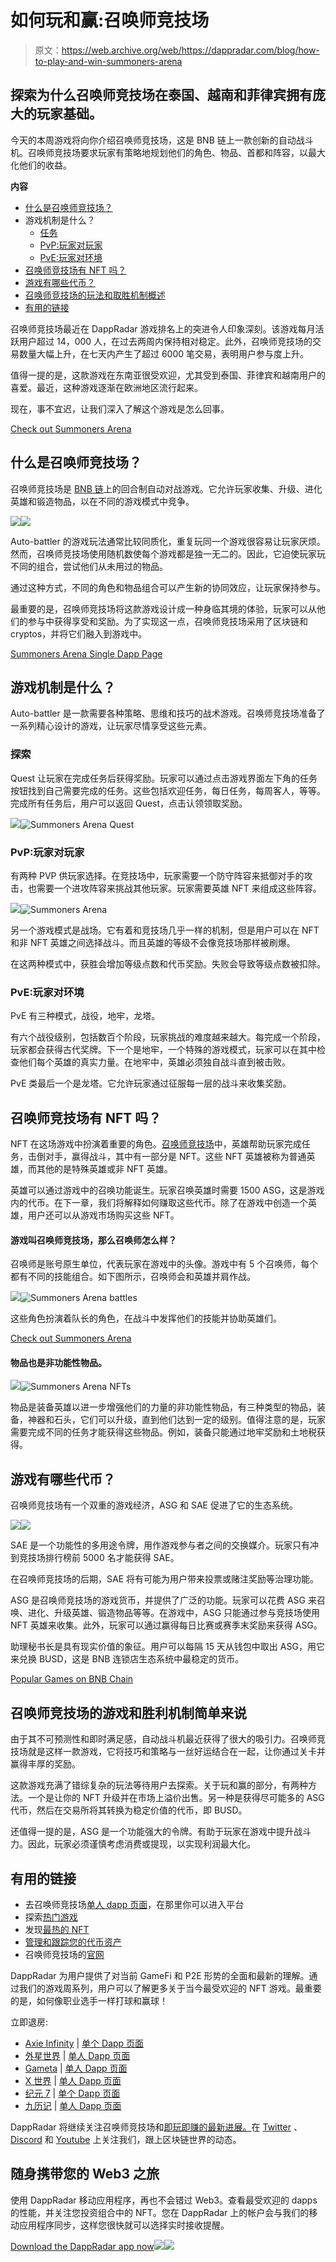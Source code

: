# 如何玩和赢:召唤师竞技场

> 原文：<https://web.archive.org/web/https://dappradar.com/blog/how-to-play-and-win-summoners-arena>

## 探索为什么召唤师竞技场在泰国、越南和菲律宾拥有庞大的玩家基础。

今天的本周游戏将向你介绍召唤师竞技场，这是 BNB 链上一款创新的自动战斗机。召唤师竞技场要求玩家有策略地规划他们的角色、物品、首都和阵容，以最大化他们的收益。

**内容**

*   [什么是召唤师竞技场？](https://web.archive.org/web/20221130135619/https://dappradar.com/blog/how-to-play-and-win-summoners-arena/#what)
*   游戏机制是什么？
    *   [任务](https://web.archive.org/web/20221130135619/https://dappradar.com/blog/how-to-play-and-win-summoners-arena/#quest)
    *   [PvP:玩家对玩家](https://web.archive.org/web/20221130135619/https://dappradar.com/blog/how-to-play-and-win-summoners-arena/#pvp)
    *   [PvE:玩家对环境](https://web.archive.org/web/20221130135619/https://dappradar.com/blog/how-to-play-and-win-summoners-arena/#pve)
*   [召唤师竞技场有 NFT 吗？](https://web.archive.org/web/20221130135619/https://dappradar.com/blog/how-to-play-and-win-summoners-arena/#nfts)
*   [游戏有哪些代币？](https://web.archive.org/web/20221130135619/https://dappradar.com/blog/how-to-play-and-win-summoners-arena/#token)
*   [召唤师竞技场的玩法和取胜机制概述](https://web.archive.org/web/20221130135619/https://dappradar.com/blog/how-to-play-and-win-summoners-arena/#p2e)
*   [有用的链接](https://web.archive.org/web/20221130135619/https://dappradar.com/blog/how-to-play-and-win-summoners-arena/#links)

召唤师竞技场最近在 DappRadar 游戏排名上的突进令人印象深刻。该游戏每月活跃用户超过 14，000 人，在过去两周内保持相对稳定。此外，召唤师竞技场的交易数量大幅上升，在七天内产生了超过 6000 笔交易，表明用户参与度上升。

值得一提的是，这款游戏在东南亚很受欢迎，尤其受到泰国、菲律宾和越南用户的喜爱。最近，这种游戏逐渐在欧洲地区流行起来。

现在，事不宜迟，让我们深入了解这个游戏是怎么回事。

[Check out Summoners Arena](https://web.archive.org/web/20221130135619/https://dappradar.com/binance-smart-chain/games/summoners-arena)

## 什么是召唤师竞技场？

召唤师竞技场是 [BNB 链](https://web.archive.org/web/20221130135619/https://dappradar.com/rankings/protocol/binance-smart-chain/category/games)上的回合制自动对战游戏。它允许玩家收集、升级、进化英雄和锻造物品，以在不同的游戏模式中竞争。

![](img/822ab24c54d2a6ab9a9753b22dace0d6.png)![](img/e576cc626538cb241cb3aeb834b79cd9.png)

Auto-battler 的游戏玩法通常比较同质化，重复玩同一个游戏很容易让玩家厌烦。然而，召唤师竞技场使用随机数使每个游戏都是独一无二的。因此，它迫使玩家玩不同的组合，尝试他们从未用过的物品。

通过这种方式，不同的角色和物品组合可以产生新的协同效应，让玩家保持参与。

最重要的是，召唤师竞技场将这款游戏设计成一种身临其境的体验，玩家可以从他们的参与中获得享受和奖励。为了实现这一点，召唤师竞技场采用了区块链和 cryptos，并将它们融入到游戏中。

[Summoners Arena Single Dapp Page](https://web.archive.org/web/20221130135619/https://dappradar.com/binance-smart-chain/games/summoners-arena)

## 游戏机制是什么？

Auto-battler 是一款需要各种策略、思维和技巧的战术游戏。召唤师竞技场准备了一系列精心设计的游戏，让玩家尽情享受这些元素。

### 探索

Quest 让玩家在完成任务后获得奖励。玩家可以通过点击游戏界面左下角的任务按钮找到自己需要完成的任务。这些包括欢迎任务，每日任务，每周客人，等等。完成所有任务后，用户可以返回 Quest，点击认领领取奖励。

![](img/2538ef2d8acd5cca20f333930034dc99.png)![Summoners Arena Quest](img/563ed99546980d4f020975e97afa753a.png)

### PvP:玩家对玩家

有两种 PVP 供玩家选择。在竞技场中，玩家需要一个防守阵容来抵御对手的攻击，也需要一个进攻阵容来挑战其他玩家。玩家需要英雄 NFT 来组成这些阵容。

![](img/2538ef2d8acd5cca20f333930034dc99.png)![Summoners Arena ](img/571ee1e79d899623055a4e6e567e8fb0.png)

另一个游戏模式是战场。它有着和竞技场几乎一样的机制，但是用户可以在 NFT 和非 NFT 英雄之间选择战斗。而且英雄的等级不会像竞技场那样被刷爆。

在这两种模式中，获胜会增加等级点数和代币奖励。失败会导致等级点数被扣除。

### PvE:玩家对环境

PvE 有三种模式，战役，地牢，龙塔。

有六个战役级别，包括数百个阶段，玩家挑战的难度越来越大。每完成一个阶段，玩家都会获得古代奖牌。下一个是地牢，一个特殊的游戏模式，玩家可以在其中检查他们每个英雄的真实力量。在地牢中，英雄必须独自战斗直到被击败。

PvE 类最后一个是龙塔。它允许玩家通过征服每一层的战斗来收集奖励。

## 召唤师竞技场有 NFT 吗？

NFT 在这场游戏中扮演着重要的角色。[召唤师竞技场](https://web.archive.org/web/20221130135619/https://dappradar.com/binance-smart-chain/games/summoners-arena)中，英雄帮助玩家完成任务，击倒对手，赢得战斗，其中有一部分是 NFT。这些 NFT 英雄被称为普通英雄，而其他的是特殊英雄或非 NFT 英雄。

英雄可以通过游戏中的召唤功能诞生。玩家召唤英雄时需要 1500 ASG，这是游戏内的代币。在下一章，我们将解释如何赚取这些代币。除了在游戏中创造一个英雄，用户还可以从游戏市场购买这些 NFT。

#### **游戏叫召唤师竞技场，那么召唤师怎么样？**

召唤师是账号原生单位，代表玩家在游戏中的头像。游戏中有 5 个召唤师，每个都有不同的技能组合。如下图所示，召唤师会和英雄并肩作战。

![](img/f913a1725258eb5996797c5da068595b.png)![Summoners Arena battles](img/50ac97f9224ca2293c4d9efde1b2ece7.png)

这些角色扮演着队长的角色，在战斗中发挥他们的技能并协助英雄们。

[Check out Summoners Arena](https://web.archive.org/web/20221130135619/https://dappradar.com/binance-smart-chain/games/summoners-arena)

#### **物品也是非功能性物品。**

![](img/2538ef2d8acd5cca20f333930034dc99.png)![Summoners Arena NFTs](img/b0f1bc3d532f790ef9e7b843b1362b07.png)

物品是装备英雄以进一步增强他们的力量的非功能性物品，有三种类型的物品，装备，神器和石头，它们可以升级，直到他们达到一定的级别。值得注意的是，玩家需要完成不同的任务才能获得这些物品。例如，装备只能通过地牢奖励和土地税获得。

## 游戏有哪些代币？

召唤师竞技场有一个双重的游戏经济，ASG 和 SAE 促进了它的生态系统。

![](img/6b541ca9432dc2dca88773d2cc9b79f7.png)![](img/ea230a6246788a2af7c2ffc2585ca3f3.png)

SAE 是一个功能性的多用途令牌，用作游戏参与者之间的交换媒介。玩家只有冲到竞技场排行榜前 5000 名才能获得 SAE。

在召唤师竞技场的后期，SAE 将有可能为用户带来投票或赌注奖励等治理功能。

ASG 是召唤师竞技场的游戏货币，并提供了广泛的功能。玩家可以花费 ASG 来召唤、进化、升级英雄、锻造物品等等。在游戏中，ASG 只能通过参与竞技场使用 NFT 英雄来收集。此外，玩家可以通过赢得每日比赛或赛季末奖励来获得 ASG。

助理秘书长是具有现实价值的象征。用户可以每隔 15 天从钱包中取出 ASG，用它来兑换 BUSD，这是 BNB 连锁店生态系统中最稳定的货币。

[Popular Games on BNB Chain](https://web.archive.org/web/20221130135619/https://dappradar.com/rankings/protocol/binance-smart-chain/category/games)

## 召唤师竞技场的游戏和胜利机制简单来说

由于其不可预测性和即时满足感，自动战斗机最近获得了很大的吸引力。召唤师竞技场就是这样一款游戏，它将技巧和策略与一丝好运结合在一起，让你通过关卡并赢得丰厚的奖励。

这款游戏充满了错综复杂的玩法等待用户去探索。关于玩和赢的部分，有两种方法。一个是让你的 NFT 升级并在市场上溢价出售。另一种是获得尽可能多的 ASG 代币，然后在交易所将其转换为稳定价值的代币，即 BUSD。

还值得一提的是，ASG 是一个功能强大的令牌。有助于玩家在游戏中提升战斗力。因此，玩家必须谨慎考虑消费或提现，以实现利润最大化。

## 有用的链接

*   去召唤师竞技场[单人 dapp 页面](https://web.archive.org/web/20221130135619/https://dappradar.com/binance-smart-chain/games/summoners-arena)，在那里你可以进入平台
*   探索[热门游戏](https://web.archive.org/web/20221130135619/https://dappradar.com/rankings/category/games/1)
*   发现[最热的 NFT](https://web.archive.org/web/20221130135619/https://dappradar.com/hub/nft-explorer)
*   [管理和跟踪您的代币资产](https://web.archive.org/web/20221130135619/https://dappradar.com/hub/wallet)
*   召唤师竞技场的[官网](https://web.archive.org/web/20221130135619/https://summonersarena.io/index.html)

DappRadar 为用户提供了对当前 GameFi 和 P2E 形势的全面和最新的理解。通过我们的游戏周系列，用户可以了解更多关于当今最受欢迎的 NFT 游戏。最重要的是，如何像职业选手一样打球和赢球！

立即退房:

*   [Axie Infinity](https://web.archive.org/web/20221130135619/https://dappradar.com/blog/what-is-axie-infinity-and-how-does-it-work/) | [单个 Dapp 页面](/web/20221130135619/https://dappradar.com/blog/what-is-axie-infinity-and-how-does-it-work/)
*   [外星世界](https://web.archive.org/web/20221130135619/https://dappradar.com/blog/how-to-play-alien-worlds-like-a-pro/) | [单人 Dapp 页面](https://web.archive.org/web/20221130135619/https://dappradar.com/multichain/games/alien-worlds)
*   [Gameta](https://web.archive.org/web/20221130135619/https://dappradar.com/blog/what-is-gameta-and-how-to-use-it/) | [单人 Dapp 页面](https://web.archive.org/web/20221130135619/https://dappradar.com/multichain/games/gameta)
*   [X 世界](https://web.archive.org/web/20221130135619/https://dappradar.com/blog/how-to-play-and-win-x-world-games/) | [单人 Dapp 页面](https://web.archive.org/web/20221130135619/https://dappradar.com/binance-smart-chain/games/x-world-games)
*   [纪元 7](https://web.archive.org/web/20221130135619/https://dappradar.com/blog/how-to-play-and-win-era7-game-of-truth/) | [单个 Dapp 页面](https://web.archive.org/web/20221130135619/https://dappradar.com/binance-smart-chain/games/era7-game-of-truth)
*   [九历记](https://web.archive.org/web/20221130135619/https://dappradar.com/blog/how-to-play-and-win-nine-chronicles/) | [单人 Dapp 页面](https://web.archive.org/web/20221130135619/https://dappradar.com/other/games/nine-chronicles)

DappRadar 将继续关注召唤师竞技场和[即玩即赚的最新进展。](https://web.archive.org/web/20221130135619/https://dappradar.com/blog/tag/play-to-earn)在 [Twitter](https://web.archive.org/web/20221130135619/https://twitter.com/dappradar) 、 [Discord](https://web.archive.org/web/20221130135619/https://discord.gg/4ybbssrHkm) 和 [Youtube](https://web.archive.org/web/20221130135619/https://www.youtube.com/c/DappRadar) 上关注我们，跟上区块链世界的动态。

## 随身携带您的 Web3 之旅

使用 DappRadar 移动应用程序，再也不会错过 Web3。查看最受欢迎的 dapps 的性能，并关注您投资组合中的 NFT。您在 DappRadar 上的帐户会与我们的移动应用程序同步，这样您很快就可以选择实时接收提醒。

[Download the DappRadar app now](https://web.archive.org/web/20221130135619/https://dappradar.app.link/blog)[](https://web.archive.org/web/20221130135619/https://play.google.com/store/apps/details?id=com.portfolio.dappradar)[![](img/a3634373d68930c5d4e8a7fce618f91f.png)<picture>![](img/593fa0b689a8cf9c0ec13a6dff971f83.png)</picture>](https://web.archive.org/web/20221130135619/https://play.google.com/store/apps/details?id=com.portfolio.dappradar)